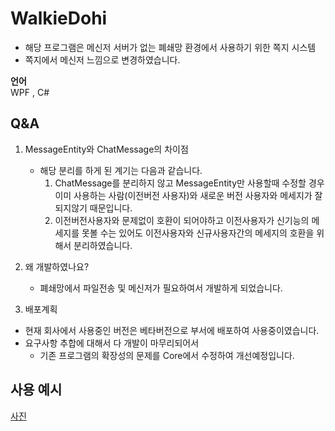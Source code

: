# WalkieDohi

- 해당 프로그램은 메신저 서버가 없는 폐쇄망 환경에서 사용하기 위한 쪽지 시스템
- 쪽지에서 메신저 느낌으로 변경하였습니다.

**언어**<br>
WPF , C#

## Q&A
1. MessageEntity와 ChatMessage의 차이점
   - 해당 분리를 하게 된 계기는 다음과 같습니다.
      1. ChatMessage를 분리하지 않고 MessageEntity만 사용할때 수정할 경우 이미 사용하는 사람(이전버전 사용자)와 새로운 버전 사용자와 메세지가 잘되지않기 때문입니다.
      2. 이전버전사용자와 문제없이 호환이 되어야하고 이전사용자가 신기능의 메세지를 못볼 수는 있어도 이전사용자와 신규사용자간의 메세지의 호환을 위해서 분리하였습니다.

2. 왜 개발하였나요?
   - 폐쇄망에서 파일전송 및 메신저가 필요하여서 개발하게 되었습니다.


3. 배포계획
  - 현재 회사에서 사용중인 버전은 베타버전으로 부서에 배포하여 사용중이였습니다.
  - 요구사항 추합에 대해서 다 개발이 마무리되어서
     - 기존 프로그램의 확장성의 문제를 Core에서 수정하여 개선예정입니다. 

## 사용 예시
[사진](./Photo/)
